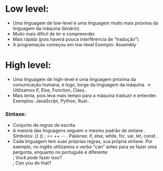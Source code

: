 # Low level: 
- Uma linguagem de low-level é uma linguagem muito mais próxima da linguagem da máquina (binário).
- Muito mais díficil de ler e compreender.
- Mais rápida (pois haverá pouca interfêrencia de "tradução").
- A programação começou em low-level
Exemplo: Assembly


# High level:
- Uma linguagem de high-level é uma linguagem próxima da comunicação humana, e logo, longe da linguagem da máquina.
-> Utilizamos If, Else, Function, Class.. 
- Mais lenta, pois leva mais tempo para a máquina traduzir e entender. 
Exemplos: JavaScript, Python, Rust.. 

### Sintaxe:
- Conjunto de regras de escrita
- A maioria das linguagens seguem o mesmo padrão de sintaxe
. Símbolos: {} () ; == ++ -- 
. Palavras: if, else, while, for, var, let, const.. 
- Cada linguagem tem suas próprias regras, sua própria sintaxe. 
Por exemplo, no inglês utilizamos o verbo "can" antes para se fazer uma pergunta, enquanto no português é diferente: </br>
; Você *pode* fazer isso?  </br>
; *Can* you do that?  <br/>
